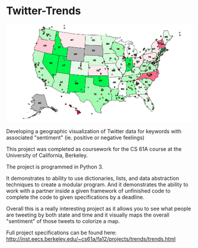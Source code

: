 Twitter-Trends
==============

![alt tag](https://github.com/aaron-feldman/Twitter-Trends/blob/master/example_image.png)

Developing a geographic visualization of Twitter data for keywords with associated "sentiment" (ie. positive or negative feelings)

This project was completed as coursework for the CS 61A course at the University of California, Berkeley. 

The project is programmed in Python 3.

It demonstrates to ability to use dictionaries, lists, and data abstraction techniques to create a modular program. And it demonstrates the ability to work with a partner inside a given framework of unfinished code to complete the code to given specifications by a deadline. 

Overall this is a really interesting project as it allows you to see what people are tweeting by both state and time and it visually maps the overall "sentiment" of those tweets to colorize a map. 

Full project specifications can be found here: 
http://inst.eecs.berkeley.edu/~cs61a/fa12/projects/trends/trends.html
